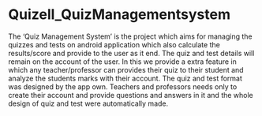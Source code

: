 # Quizell_QuizManagementsystem
The ‘Quiz Management System’ is the project which aims for managing the quizzes and tests on android application which also calculate the results/score and provide to the user as it end. The quiz and test details will remain on the account of the user. In this we provide a extra feature in which any teacher/professor can provides their quiz to their student and analyze the students marks with their account. The quiz and test format was designed by the app own. Teachers and professors needs only to create their account and provide questions and answers in it and the whole design of quiz and test were automatically made.
